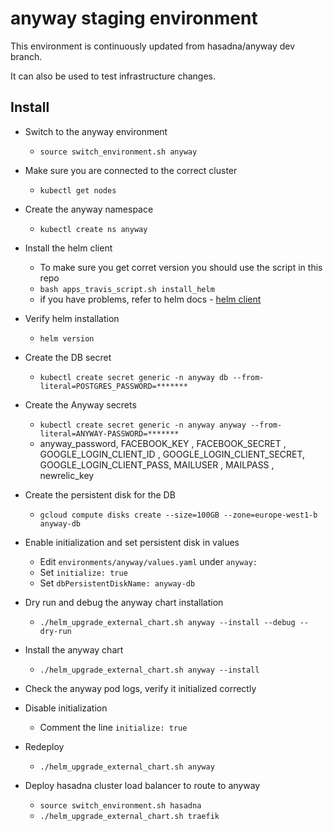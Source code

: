 # anyway staging environment

This environment is continuously updated from hasadna/anyway dev branch.

It can also be used to test infrastructure changes.

## Install

* Switch to the anyway environment
  * `source switch_environment.sh anyway`
* Make sure you are connected to the correct cluster
  * `kubectl get nodes`
* Create the anyway namespace
  * `kubectl create ns anyway`
* Install the helm client
  * To make sure you get corret version you should use the script in this repo
  * `bash apps_travis_script.sh install_helm`
  * if you have problems, refer to helm docs - [helm client](https://docs.helm.sh/using_helm/#installing-the-helm-client)
* Verify helm installation
  * `helm version`
* Create the DB secret
  * `kubectl create secret generic -n anyway db --from-literal=POSTGRES_PASSWORD=*******`
* Create the Anyway secrets
  * `kubectl create secret generic -n anyway anyway --from-literal=ANYWAY-PASSWORD=*******`
  * anyway_password, FACEBOOK_KEY , FACEBOOK_SECRET , GOOGLE_LOGIN_CLIENT_ID , GOOGLE_LOGIN_CLIENT_SECRET, GOOGLE_LOGIN_CLIENT_PASS, MAILUSER , MAILPASS , newrelic_key
     
* Create the persistent disk for the DB
  * `gcloud compute disks create --size=100GB --zone=europe-west1-b anyway-db`
* Enable initialization and set persistent disk in values
  * Edit `environments/anyway/values.yaml` under `anyway:`
  * Set `initialize: true`
  * Set `dbPersistentDiskName: anyway-db`
* Dry run and debug the anyway chart installation
  * `./helm_upgrade_external_chart.sh anyway --install --debug --dry-run`
* Install the anyway chart
  * `./helm_upgrade_external_chart.sh anyway --install`
* Check the anyway pod logs, verify it initialized correctly
* Disable initialization
  * Comment the line `initialize: true`
* Redeploy
  * `./helm_upgrade_external_chart.sh anyway`
* Deploy hasadna cluster load balancer to route to anyway
  * `source switch_environment.sh hasadna`
  * `./helm_upgrade_external_chart.sh traefik`
